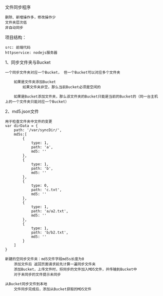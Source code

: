 文件同步程序

    删除、新增操作多，修改操作少
    文件夹层次低
    非自动同步

项目结构：
    
    src: 前端代码
    httpservice: nodejs服务器 


1、同步文件夹与Bucket
    
    一个同步文件夹对应一个Bucket， 但一个Bucket可以对应多个文件夹

        如果是文件夹添加Bucket
            如果文件夹非空，那么当前Bucket必须是空闲的

        如果是Bucket添加文件夹，那么该文件夹的Bucket只能是当前的Bucket的（同一台主机上的一个文件夹只能对应一个Bucket）

2、md5.json文件

    用于检查文件夹中文件的变更
    var dirData = {
        path: '/var/syncDir/',
        md5s:[
            {
                type: 1,
                path: 'a',
                md5: ''
            },
            {
                type: 1,
                path: 'b',
                md5: ''
            },
            {
                type: 0,
                path: 'c.txt',
                md5: ''
            },
            {
                type: 1,
                path: 'a/a2.txt',
                md5: ''
            },
            {
                type: 1,
                path: 'b/b2.txt',
                md5: ''
            }
        ]
    }

    新建的空同步文件夹：md5文件字段md5s长度为0
        添加文件后 返回页面请求前先计算一遍同步文件夹
        添加Bucket，上传文件时，将同步的文件加入MD5文件，并传输到Bucket中
        对于未同步的文件提示未同步

    从Bucket同步文件到本地
        文件同步完成后，添加从Bucket获取的MD5文件

    